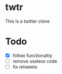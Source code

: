 # twtr

This is a twitter clone

# Todo

- [x] follow functionaltiy
- [ ] remove useless code
- [ ] fix retweets
